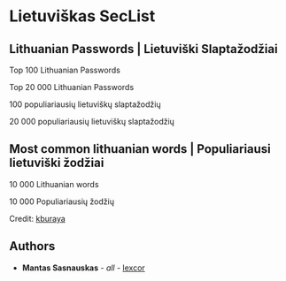 # Lietuviškas SecList

## Lithuanian Passwords | Lietuviški Slaptažodžiai

Top 100 Lithuanian Passwords

Top 20 000 Lithuanian Passwords

100 populiariausių lietuviškų slaptažodžių

20 000 populiariausių lietuviškų slaptažodžių

## Most common lithuanian words | Populiariausi lietuviški žodžiai

10 000 Lithuanian words

10 000 Populiariausių žodžių

Credit: [kburaya](https://github.com/kburaya)

## Authors

* **Mantas Sasnauskas** - *all* - [lexcor](https://github.com/lexcor)

